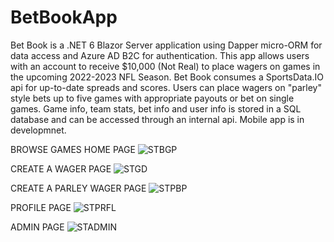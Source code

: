 # BetBookApp
Bet Book is a .NET 6 Blazor Server application using Dapper micro-ORM for data access and Azure AD B2C for authentication. This app allows users with an account to receive $10,000 (Not Real) to place wagers on games in the upcoming 2022-2023 NFL Season. Bet Book consumes a SportsData.IO api for up-to-date spreads and scores. Users can place wagers on "parley" style bets up to five games with appropriate payouts or bet on single games. Game info, team stats, bet info and user info is stored in a SQL database and can be accessed through an internal api. Mobile app is in developmnet.

BROWSE GAMES HOME PAGE
![STBGP](https://user-images.githubusercontent.com/95720340/182302204-55eca4cb-3d89-4398-8068-bbd85fd71331.png)

CREATE A WAGER PAGE
![STGD](https://user-images.githubusercontent.com/95720340/182293351-02c74d18-8870-4a1e-9fe1-be525c50dd0b.png)

CREATE A PARLEY WAGER PAGE
![STPBP](https://user-images.githubusercontent.com/95720340/182302734-6886ea66-318d-4667-b748-bab7b343a2bd.png)

PROFILE PAGE
![STPRFL](https://user-images.githubusercontent.com/95720340/182407400-2ee834e3-7a1d-4f16-8037-66626e2386a8.png)

ADMIN PAGE
![STADMIN](https://user-images.githubusercontent.com/95720340/182415646-2a4da1b7-44f1-4712-99ec-a18bd73c4eca.png)




























